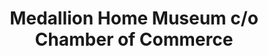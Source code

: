 ---
layout: repo
title: "Medallion Home Museum c/o Chamber of Commerce"
id: 17434
permalink: repos/17434/
---